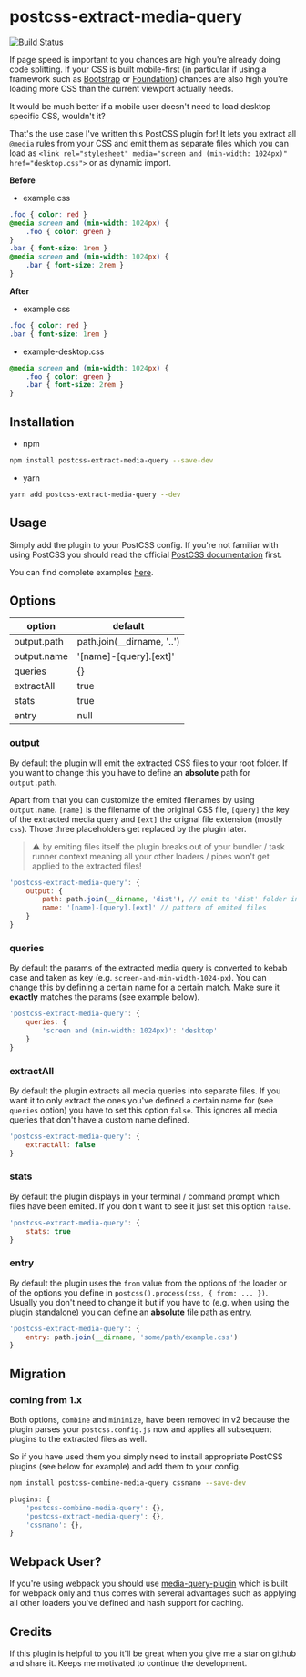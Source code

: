 # postcss-extract-media-query

[![Build Status](https://travis-ci.com/SassNinja/postcss-extract-media-query.svg?branch=master)](https://travis-ci.com/SassNinja/postcss-extract-media-query)

If page speed is important to you chances are high you're already doing code splitting. If your CSS is built mobile-first (in particular if using a framework such as [Bootstrap](https://getbootstrap.com/) or [Foundation](https://foundation.zurb.com/sites.html)) chances are also high you're loading more CSS than the current viewport actually needs.

It would be much better if a mobile user doesn't need to load desktop specific CSS, wouldn't it?

That's the use case I've written this PostCSS plugin for! It lets you extract all `@media` rules from your CSS and emit them as separate files which you can load as `<link rel="stylesheet" media="screen and (min-width: 1024px)" href="desktop.css">` or as dynamic import.

**Before**

- example.css
```css
.foo { color: red }
@media screen and (min-width: 1024px) {
    .foo { color: green }
}
.bar { font-size: 1rem }
@media screen and (min-width: 1024px) {
    .bar { font-size: 2rem }
}
```

**After**

- example.css
```css
.foo { color: red }
.bar { font-size: 1rem }
```

- example-desktop.css
```css
@media screen and (min-width: 1024px) {
    .foo { color: green }
    .bar { font-size: 2rem }
}
```

## Installation

- npm
```bash
npm install postcss-extract-media-query --save-dev
```

- yarn
```bash
yarn add postcss-extract-media-query --dev
```

## Usage

Simply add the plugin to your PostCSS config. If you're not familiar with using PostCSS you should read the official [PostCSS documentation](https://github.com/postcss/postcss#usage) first.

You can find complete examples <a href="examples">here</a>.

## Options

| option        | default                    |
| ------------- | -------------------------- |
| output.path   | path.join(__dirname, '..') |
| output.name   | '[name]-[query].[ext]'     |
| queries       | {}                         |
| extractAll    | true                       |
| stats         | true                       |
| entry         | null                       |

### output

By default the plugin will emit the extracted CSS files to your root folder. If you want to change this you have to define an **absolute** path for `output.path`.

Apart from that you can customize the emited filenames by using `output.name`. `[name]` is the filename of the original CSS file, `[query]` the key of the extracted media query and `[ext]` the orignal file extension (mostly `css`). Those three placeholders get replaced by the plugin later.

> :warning: by emiting files itself the plugin breaks out of your bundler / task runner context meaning all your other loaders / pipes won't get applied to the extracted files!

```javascript
'postcss-extract-media-query': {
    output: {
        path: path.join(__dirname, 'dist'), // emit to 'dist' folder in root
        name: '[name]-[query].[ext]' // pattern of emited files
    }
}
```

### queries

By default the params of the extracted media query is converted to kebab case and taken as key (e.g. `screen-and-min-width-1024-px`). You can change this by defining a certain name for a certain match. Make sure it **exactly** matches the params (see example below).

```javascript
'postcss-extract-media-query': {
    queries: {
        'screen and (min-width: 1024px)': 'desktop'
    }
}
```

### extractAll

By default the plugin extracts all media queries into separate files. If you want it to only extract the ones you've defined a certain name for (see `queries` option) you have to set this option `false`. This ignores all media queries that don't have a custom name defined.

```javascript
'postcss-extract-media-query': {
    extractAll: false
}
```

### stats

By default the plugin displays in your terminal / command prompt which files have been emited. If you don't want to see it just set this option `false`.

```javascript
'postcss-extract-media-query': {
    stats: true
}
```

### entry

By default the plugin uses the `from` value from the options of the loader or of the options you define in `postcss().process(css, { from: ... })`. Usually you don't need to change it but if you have to (e.g. when using the plugin standalone) you can define an **absolute** file path as entry.

```javascript
'postcss-extract-media-query': {
    entry: path.join(__dirname, 'some/path/example.css')
}
```

## Migration

### coming from 1.x

Both options, `combine` and `minimize`, have been removed in v2 because the plugin parses your `postcss.config.js` now and applies all subsequent plugins to the extracted files as well.

So if you have used them you simply need to install appropriate PostCSS plugins (see below for example) and add them to your config.

```bash
npm install postcss-combine-media-query cssnano --save-dev
```
```javascript
plugins: {
    'postcss-combine-media-query': {},
    'postcss-extract-media-query': {},
    'cssnano': {},
}
```

## Webpack User?

If you're using webpack you should use [media-query-plugin](https://github.com/SassNinja/media-query-plugin) which is built for webpack only and thus comes with several advantages such as applying all other loaders you've defined and hash support for caching.

## Credits

If this plugin is helpful to you it'll be great when you give me a star on github and share it. Keeps me motivated to continue the development.